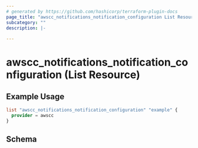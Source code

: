 ```yaml
---
# generated by https://github.com/hashicorp/terraform-plugin-docs
page_title: "awscc_notifications_notification_configuration List Resource - terraform-provider-awscc"
subcategory: ""
description: |-
  
---
```


# awscc_notifications_notification_configuration (List Resource)



## Example Usage

```terraform
list "awscc_notifications_notification_configuration" "example" {
  provider = awscc
}
```

<!-- schema generated by tfplugindocs -->
## Schema
